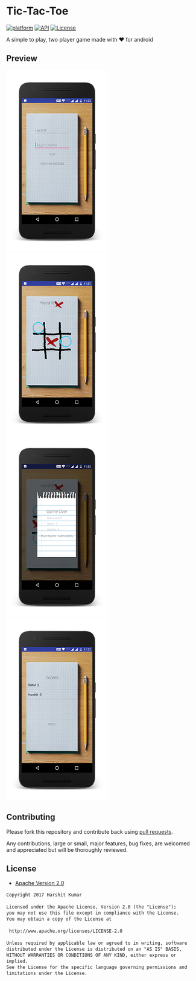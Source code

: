 # Tic-Tac-Toe

[![platform](https://img.shields.io/badge/platform-Android-yellow.svg)](https://www.android.com)
[![API](https://img.shields.io/badge/API-15%2B-brightgreen.svg?style=flat)](https://android-arsenal.com/api?level=15)
[![License](https://img.shields.io/badge/license-Apache%202-4EB1BA.svg?style=flat-square)](https://www.apache.org/licenses/LICENSE-2.0.html)

A simple to play, two player game made with :heart: for android

## Preview
![screenshot 1](/screenshots/1.png)
![screenshot 2](/screenshots/2.png)
![screenshot 3](/screenshots/3.png)
![screenshot 4](/screenshots/4.png)

## Contributing

Please fork this repository and contribute back using
[pull requests](https://github.com/harshit211997/tic-tac-toe/pulls).

Any contributions, large or small, major features, bug fixes, are welcomed and appreciated
but will be thoroughly reviewed.

## License

* [Apache Version 2.0](http://www.apache.org/licenses/LICENSE-2.0.html)

```
Copyright 2017 Harshit Kumar

Licensed under the Apache License, Version 2.0 (the "License");
you may not use this file except in compliance with the License.
You may obtain a copy of the License at

 http://www.apache.org/licenses/LICENSE-2.0

Unless required by applicable law or agreed to in writing, software
distributed under the License is distributed on an "AS IS" BASIS,
WITHOUT WARRANTIES OR CONDITIONS OF ANY KIND, either express or implied.
See the License for the specific language governing permissions and
limitations under the License.
